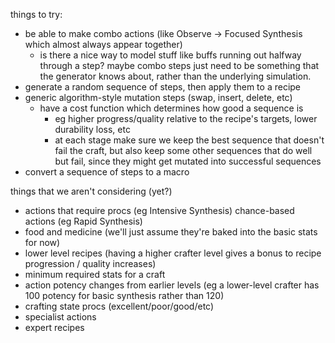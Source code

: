 things to try:

- be able to make combo actions (like Observe -> Focused Synthesis which almost always appear together)
  - is there a nice way to model stuff like buffs running out halfway through a step? maybe combo steps just need to be something that the generator knows about, rather than the underlying simulation.
- generate a random sequence of steps, then apply them to a recipe
- generic algorithm-style mutation steps (swap, insert, delete, etc)
  - have a cost function which determines how good a sequence is
    - eg higher progress/quality relative to the recipe's targets, lower durability loss, etc
    - at each stage make sure we keep the best sequence that doesn't fail the craft, but also keep some other sequences that do well but fail, since they might get mutated into successful sequences
- convert a sequence of steps to a macro

things that we aren't considering (yet?)

- actions that require procs (eg Intensive Synthesis) chance-based actions (eg Rapid Synthesis)
- food and medicine (we'll just assume they're baked into the basic stats for now)
- lower level recipes (having a higher crafter level gives a bonus to recipe progression / quality increases)
- minimum required stats for a craft
- action potency changes from earlier levels (eg a lower-level crafter has 100 potency for basic synthesis rather than 120)
- crafting state procs (excellent/poor/good/etc)
- specialist actions
- expert recipes
